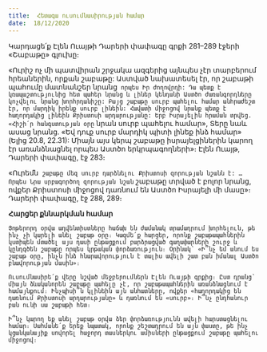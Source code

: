 ```yaml
---
title:  Հետագա ուսումնասիրության համար
date:  18/12/2020
---
```


Կարդացե՛ք Էլեն Ուայթի Դարերի փափագը գրքի 281–289 էջերի «Շաբաթը» գլուխը։

«Ուրիշ ոչ մի պատվիրան շրջակա ազգերից այնպես չէր տարբերում հրեաներին, որքան շաբաթը: Աստված նախատեսել էր, որ շաբաթի պահումը մատնանշեր նրանց` որպես Իր ժողովրդի: Դա պետք է կռապաշտությունից հետ պահեր նրանց և լիներ կենդանի Աստծո ժառանգորդները կոչվելու նրանց խորհրդանիշը: Բայց շաբաթը սուրբ պահելու համար անհրաժեշտ էր, որ մարդիկ իրենք սուրբ լինեին: Հավատի միջոցով նրանք պետք է հաղորդակից լինեին Քրիստոսի արդարությանը: Երբ Իսրայելին հրաման տրվեց. «Հիշի՛ր հանգստության օրը` նրան սուրբ պահելու համար», Տերը նաև ասաց նրանց. «Եվ դուք սուրբ մարդիկ պիտի լինեք ինձ համար» (Ելից 20.8, 22.31): Միայն այս կերպ շաբաթը իսրայելցիներին կարող էր առանձնացնել որպես Աստծո երկրպագողների»։ Էլեն Ուայթ, Դարերի փափագը, էջ 283։

«Ուրեմն` շաբաթը մեզ սուրբ դարձնելու Քրիստոսի զորության նշանն է: … Որպես Նրա սրբագործող զորության նշան` շաբաթը տրված է բոլոր նրանց, ովքեր Քրիստոսի միջոցով դառնում են Աստծո Իսրայելի մի մասը»։ Դարերի փափագը, էջ 288, 289։

**Հարցեր քննարկման համար**

`Յոթերորդ օրվա ադվենտիստները հաճախ են ժամանակ տրամադրում խորհելուն, թե ինչ չի կարելի անել շաբաթ օրը։ Կազմե՛ք հարցեր, որոնք շաբաթապահներին կստիպեն մտածել այս դասի ընթացքում բարձրացված գաղափարների շուրջ և կընդգծեն շաբաթը որպես կրթական փորձառություն։ Օրինակ՝ «Ի՞նչ եմ անում ես շաբաթ օրը, ինչն ինձ հնարավորություն է տալիս ավելի շատ բան իմանալ Աստծո բնավորության մասին»։`

`Ուսումնասիրե՛ք վերը նշված մեջբերումներն Էլեն Ուայթի գրքից։ Ըստ դրանց՝ միայն ձևականորեն շաբաթը պահելը չէ, որ շաբաթապահներին առանձնացնում է համայնքում։ Ինչպիսի՞ն կլինեին այն անհատները, ովքեր «հաղորդակից են դառնում Քրիստոսի արդարությանը» և դառնում են «սուրբ»։ Ի՞նչ ընդհանուր բան ունի սա շաբաթի հետ։`

`Ի՞նչ կարող եք անել շաբաթ օրվա ձեր փորձառությունն ավելի հարստացնելու համար։ Սահմանե՛ք երեք նպատակ, որոնք շեշտադրում են այն փաստը, թե ինչ կցանկանայիք սովորել հաջորդ տասներկու ամիսների ընթացքում շաբաթը պահելու միջոցով։`
